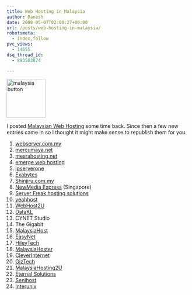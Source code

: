 ```yaml
---
title: Web Hosting in Malaysia
author: Danesh
date: 2008-05-07T02:00:27+00:00
url: /posts/web-hosting-in-malaysia/
robotsmeta:
  - index,follow
pvc_views:
  - 14655
dsq_thread_id:
  - 893503874

---
```

[<img loading="lazy" class="alignnone size-medium wp-image-535" title="malaysia button" src="/wp-content/uploads/2008/05/malaysia_button1.jpg" alt="malaysia button" width="106" height="106" />][1]

I posted [Malaysian Web Hosting][2] some time back. Since then a few new entries came in so I thought it might make sense to republish them for you.

  1. [webserver.com.my][3]
  2. [mercumaya.net][4]
  3. [mesrahosting.net][5]
  4. [emerge web hosting][6]
  5. [ipserverone][7]
  6. [Exabytes][8]
  7. [Shinjiru.com.my][9]
  8. [NewMedia Express][10] (Singapore)
  9. [Server Freak hosting solutions][11]
 10. [yeahhost][12]
 11. [WebHost2U][13]
 12. [DataKL][14]
 13. CYNET Studio
 14. The Gigabit
 15. [MalaysiaHost][15]
 16. [EasyNet][16]
 17. [HileyTech][17]
 18. [MalaysiaHoster][18]
 19. [CleverInternet][19]
 20. [GizTech][20]
 21. [MalaysiaHosting2U][21]
 22. [Eternal Solutions][22]
 23. [Senihost][23]
 24. [Interunix][24]

 [1]: /wp-content/uploads/2008/05/malaysia_button1.jpg
 [2]: /posts/malaysian-web-hosting/
 [3]: http://www.webserver.com.my/
 [4]: http://mercumaya.net/
 [5]: http://www.mesrahosting.net/
 [6]: http://www.webhosting.com.my/
 [7]: http://ipserverone.com/
 [8]: http://www.exabytes.com.my/
 [9]: http://www.shinjiru.com.my
 [10]: http://www.newmediaexpress.com/
 [11]: http://www.sf.com.my/index.html
 [12]: http://www.yeahhost.com.my/
 [13]: http://webhost2u.com.my/
 [14]: http://www.datakl.com/index.php
 [15]: http://www.malaysiahost.com/
 [16]: http://www.easynet-interactive.com/
 [17]: http://www.hileytech.com/
 [18]: http://www.malaysiahoster.com
 [19]: http://www.cleverinternet.com.my
 [20]: http://giztech.com.my/
 [21]: http://www.malaysiahosting2u.com/
 [22]: http://www.eternalsolutions.com/
 [23]: http://www.senihost.com/
 [24]: http://www.interunix.net/